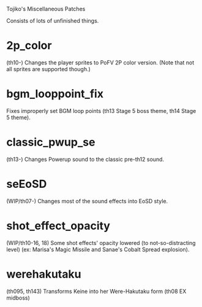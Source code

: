 Tojiko's Miscellaneous Patches

Consists of lots of unfinished things.

# 2p_color
(th10-) Changes the player sprites to PoFV 2P color version. (Note that not all sprites are supported though.)

# bgm_looppoint_fix
Fixes improperly set BGM loop points (th13 Stage 5 boss theme, th14 Stage 5 theme).

# classic_pwup_se
(th13-) Changes Powerup sound to the classic pre-th12 sound.

# seEoSD
(WIP/th07-) Changes most of the sound effects into EoSD style.

# shot_effect_opacity
(WIP/th10-16, 18) Some shot effects' opacity lowered (to not-so-distracting level) (ex: Marisa's Magic Missile and Sanae's Cobalt Spread explosion).

# werehakutaku
(th095, th143) Transforms Keine into her Were-Hakutaku form (th08 EX midboss)

